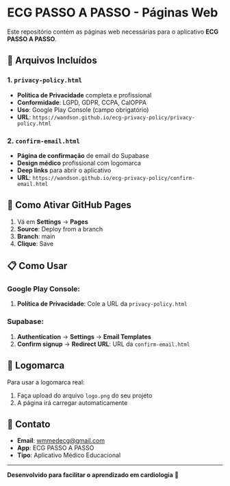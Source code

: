 # ECG PASSO A PASSO - Páginas Web

Este repositório contém as páginas web necessárias para o aplicativo **ECG PASSO A PASSO**.

## 📄 Arquivos Incluídos

### 1. `privacy-policy.html`
- **Política de Privacidade** completa e profissional
- **Conformidade**: LGPD, GDPR, CCPA, CalOPPA
- **Uso**: Google Play Console (campo obrigatório)
- **URL**: `https://wandson.github.io/ecg-privacy-policy/privacy-policy.html`

### 2. `confirm-email.html`
- **Página de confirmação** de email do Supabase
- **Design médico** profissional com logomarca
- **Deep links** para abrir o aplicativo
- **URL**: `https://wandson.github.io/ecg-privacy-policy/confirm-email.html`

## 🚀 Como Ativar GitHub Pages

1. Vá em **Settings** → **Pages**
2. **Source**: Deploy from a branch
3. **Branch**: main
4. **Clique**: Save

## 📋 Como Usar

### Google Play Console:
1. **Política de Privacidade**: Cole a URL da `privacy-policy.html`

### Supabase:
1. **Authentication** → **Settings** → **Email Templates**
2. **Confirm signup** → **Redirect URL**: URL da `confirm-email.html`

## 🎨 Logomarca

Para usar a logomarca real:
1. Faça upload do arquivo `logo.png` do seu projeto
2. A página irá carregar automaticamente

## 📧 Contato

- **Email**: wmmedecg@gmail.com
- **App**: ECG PASSO A PASSO
- **Tipo**: Aplicativo Médico Educacional

---

**Desenvolvido para facilitar o aprendizado em cardiologia** 💙
